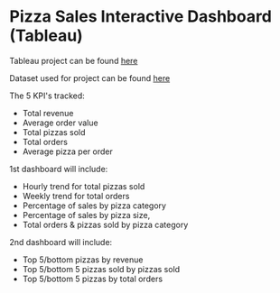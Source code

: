 # Pizza Sales Interactive Dashboard (Tableau)

Tableau project can be found [here](https://public.tableau.com/app/profile/amar.kahvedzic/viz/PizzaSales_17236179160070/Dashboard1)

Dataset used for project can be found [here](https://drive.google.com/drive/folders/1LYGqqerI7YuG9_Y0RXj9qUMVZ8JHzqW9)

The 5 KPI's tracked:
- Total revenue
- Average order value
- Total pizzas sold
- Total orders
- Average pizza per order

1st dashboard will include:
- Hourly trend for total pizzas sold
- Weekly trend for total orders
- Percentage of sales by pizza category
- Percentage of sales by pizza size,
- Total orders & pizzas sold by pizza category

2nd dashboard will include:
- Top 5/bottom pizzas by revenue
- Top 5/bottom 5 pizzas sold by pizzas sold
- Top 5/bottom 5 pizzas by total orders


